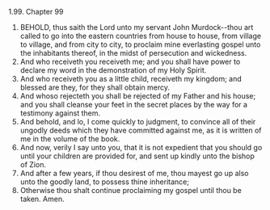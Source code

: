 1.99. Chapter 99
1. BEHOLD, thus saith the Lord unto my servant John Murdock--thou art called to go into the eastern countries from house to house, from village to village, and from city to city, to proclaim mine everlasting gospel unto the inhabitants thereof, in the midst of persecution and wickedness.
2. And who receiveth you receiveth me; and you shall have power to declare my word in the demonstration of my Holy Spirit.
3. And who receiveth you as a little child, receiveth my kingdom; and blessed are they, for they shall obtain mercy.
4. And whoso rejecteth you shall be rejected of my Father and his house; and you shall cleanse your feet in the secret places by the way for a testimony against them.
5. And behold, and lo, I come quickly to judgment, to convince all of their ungodly deeds which they have committed against me, as it is written of me in the volume of the book.
6. And now, verily I say unto you, that it is not expedient that you should go until your children are provided for, and sent up kindly unto the bishop of Zion.
7. And after a few years, if thou desirest of me, thou mayest go up also unto the goodly land, to possess thine inheritance;
8. Otherwise thou shalt continue proclaiming my gospel until thou be taken. Amen.

